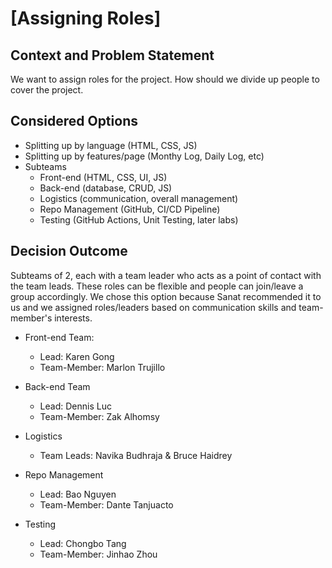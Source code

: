 # [Assigning Roles] 

## Context and Problem Statement
We want to assign roles for the project. 
How should we divide up people to cover the project. 

## Considered Options 
- Splitting up by language (HTML, CSS, JS) 
- Splitting up by features/page (Monthy Log, Daily Log, etc) 
- Subteams 
  - Front-end (HTML, CSS, UI, JS) 
  - Back-end (database, CRUD, JS)
  - Logistics (communication, overall management) 
  - Repo Management (GitHub, CI/CD Pipeline) 
  - Testing (GitHub Actions, Unit Testing, later labs) 

## Decision Outcome
Subteams of 2, each with a team leader who acts as a point of contact with the team leads. These roles can be flexible and people can join/leave a group accordingly. We chose this option because Sanat recommended it to us and we assigned roles/leaders based on communication skills and team-member's interests. 

- Front-end Team: 
  - Lead: Karen Gong 
  - Team-Member: Marlon Trujillo

- Back-end Team 
  - Lead: Dennis Luc 
  - Team-Member: Zak Alhomsy 
 
- Logistics 
  - Team Leads: Navika Budhraja & Bruce Haidrey 

- Repo Management 
  - Lead: Bao Nguyen 
  - Team-Member: Dante Tanjuacto 

- Testing 
  - Lead: Chongbo Tang 
  - Team-Member: Jinhao Zhou

